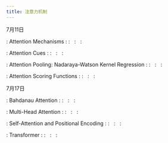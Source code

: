 ```yaml
---
title: 注意力机制
---
```


7月11日

: Attention Mechanisms
  : [<span class="iconfont icon-xiaoshuo-copy"></span>](https://zh-v2.d2l.ai/chapter_attention-mechanisms/index.html)
  : &nbsp; 
  :  &nbsp; 
  :  &nbsp; 

: Attention Cues
  : [<span class="iconfont icon-xiaoshuo-copy"></span>](https://zh-v2.d2l.ai/chapter_attention-mechanisms/attention-cues.html)
  : &nbsp; 
  :  &nbsp; 
  :  &nbsp; 

: Attention Pooling: Nadaraya-Watson Kernel Regression
  : [<span class="iconfont icon-xiaoshuo-copy"></span>](https://zh-v2.d2l.ai/chapter_attention-mechanisms/nadaraya-waston.html)
  : &nbsp; 
  :  &nbsp; 
  :  &nbsp; 

: Attention Scoring Functions
  : [<span class="iconfont icon-xiaoshuo-copy"></span>](https://zh-v2.d2l.ai/chapter_attention-mechanisms/attention-scoring-functions.html)
  : &nbsp; 
  :  &nbsp; 
  :  &nbsp; 


7月17日

: Bahdanau Attention
  : [<span class="iconfont icon-xiaoshuo-copy"></span>](https://zh-v2.d2l.ai/chapter_attention-mechanisms/bahdanau-attention.html)
  : &nbsp; 
  :  &nbsp; 
  :  &nbsp; 

: Multi-Head Attention
  : [<span class="iconfont icon-xiaoshuo-copy"></span>](https://zh-v2.d2l.ai/chapter_attention-mechanisms/multihead-attention.html)
  : &nbsp; 
  :  &nbsp; 
  :  &nbsp; 

: Self-Attention and Positional Encoding
  : [<span class="iconfont icon-xiaoshuo-copy"></span>](https://zh-v2.d2l.ai/chapter_attention-mechanisms/self-attention-and-positional-encoding.html)
  : &nbsp; 
  :  &nbsp; 
  :  &nbsp; 

: Transformer
  : [<span class="iconfont icon-xiaoshuo-copy"></span>](https://zh-v2.d2l.ai/chapter_attention-mechanisms/transformer.html)
  : &nbsp; 
  :  &nbsp; 
  :  &nbsp; 

